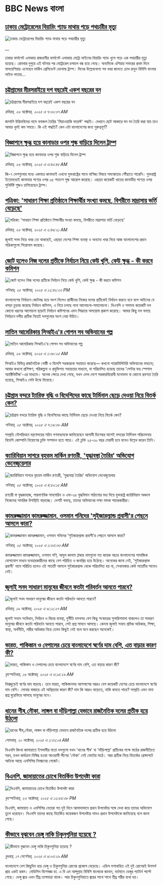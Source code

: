 # BBC News বাংলা## [ঢাকায় মেট্রোরেলের বিয়ারিং প্যাড মাথায় পড়ে পথচারীর মৃত্যু](https://www.bbc.co.uk/bengali/live/cgmxj39d7y8t?at_medium=RSS&at_campaign=rss?at_campaign=githubrss)![ঢাকায় মেট্রোরেলের বিয়ারিং প্যাড মাথায় পড়ে পথচারীর মৃত্যু](https://ichef.bbci.co.uk/ace/standard/240/cpsprodpb/92d5/live/3f899d40-b24b-11f0-b2a1-6f537f66f9aa.jpg)__ঢাকার ফার্মগেট এলাকায় রাজধানীর ফার্মগেট এলাকায় মেট্রো লাইনের বিয়ারিং প্যাড খুলে পড়ে এক পথচারীর মৃত্যু হয়েছে। রোববার দুপুরে এই ঘটনার পর মেট্রোরেল চলাচল বন্ধ হয়ে গেছে। অন্যদিকে এশিয়ায় সফরের প্রথম দিনে মালয়েশিয়ায় এসেছেন মার্কিন প্রেসিডেন্ট ডোনাল্ড ট্রাম্প। দিনের উল্লেখযোগ্য সব খবর জানতে চোখ রাখুন বিবিসি বাংলার লাইভ পাতায়...## [চট্টগ্রামের মীরসরাইয়ে দশ বছরেই একশ বছরের বন](https://www.bbc.com/bengali/articles/c5yl2kx030yo?at_medium=RSS&at_campaign=rss?at_campaign=githubrss)![চট্টগ্রামের মীরসরাইয়ে দশ বছরেই একশ বছরের বন](https://ichef.bbci.co.uk/ace/ws/240/cpsprodpb/f8fe/live/d67071b0-b1ac-11f0-9cab-2d0a3e089522.jpg)_রবিবার, ২৬ অক্টোবর, ২০২৫ এ ৭:৩০:৩৭ AM_জাপানি উদ্ভিদবিদের নামে বনাঞ্চল তৈরির 'মিয়াওয়াকি ফরেস্ট' পদ্ধতি। যেখানে ছোট আকারে ঘন বন তৈরি করা যায় তাও আবার খুবই কম সময়ে। কি এই পদ্ধতি? কেন এটা বাংলাদেশের জন্য গুরুত্বপূর্ণ?## [বিজ্ঞাপনে ক্ষুব্ধ হয়ে কানাডার ওপর শুল্ক বাড়িয়ে দিলেন ট্রাম্প](https://www.bbc.com/bengali/articles/cz0xd53275ro?at_medium=RSS&at_campaign=rss?at_campaign=githubrss)![বিজ্ঞাপনে ক্ষুব্ধ হয়ে কানাডার ওপর শুল্ক বাড়িয়ে দিলেন ট্রাম্প](https://ichef.bbci.co.uk/ace/ws/240/cpsprodpb/3bb0/live/f1d01d80-b219-11f0-ba75-093eca1ac29b.jpg)_রবিবার, ২৬ অক্টোবর, ২০২৫ এ ৩:৪০:৪৫ AM_জি-৭ দেশগুলোর মধ্যে একমাত্র কানাডাই এখনো যুক্তরাষ্ট্রের সাথে বাণিজ্য বিষয়ে সমঝোতায় পৌঁছাতে পারেনি। যুক্তরাষ্ট্র ইতোমধ্যেই কানাডার পণ্যের ওপর ৩৫ শতাংশ শুল্ক আরোপ করেছে। এছাড়া কয়েকটি খাতের কানাডীয় পণ্যের ওপর সুনির্দিষ্ট শুল্কও চাপিয়েছেন ট্রাম্প।## [পত্রিকা: 'সাধারণ শিক্ষা প্রতিষ্ঠানে শিক্ষার্থীর সংখ্যা কমছে, বিপরীতে মাদ্রাসায় ভর্তি বেড়েছে'](https://www.bbc.com/bengali/articles/c709nyxpzz5o?at_medium=RSS&at_campaign=rss?at_campaign=githubrss)![পত্রিকা: 'সাধারণ শিক্ষা প্রতিষ্ঠানে শিক্ষার্থীর সংখ্যা কমছে, বিপরীতে মাদ্রাসায় ভর্তি বেড়েছে'](https://ichef.bbci.co.uk/ace/ws/240/cpsprodpb/7c45/live/db901550-b20c-11f0-aa13-0b0479f6f42a.jpg)_রবিবার, ২৬ অক্টোবর, ২০২৫ এ ২:৪৬:২১ AM_জুলাই সনদ নিয়ে খবর তো থাকছেই, এছাড়া দেশের শিক্ষা ব্যবস্থা ও অন্যান্য খবর নিয়ে আজ বাংলাদেশের প্রধান পত্রিকাগুলো শিরোনাম করেছে।## [জোট হলেও নিজ দলের প্রতীকে নির্বাচন নিয়ে কেউ খুশি, কেউ ক্ষুব্ধ - কী করবে কমিশন ](https://www.bbc.com/bengali/articles/c8dr1e74nddo?at_medium=RSS&at_campaign=rss?at_campaign=githubrss)![জোট হলেও নিজ দলের প্রতীকে নির্বাচন নিয়ে কেউ খুশি, কেউ ক্ষুব্ধ - কী করবে কমিশন ](https://ichef.bbci.co.uk/ace/ws/240/cpsprodpb/c196/live/1e73d0d0-b197-11f0-ba75-093eca1ac29b.jpg)_শনিবার, ২৫ অক্টোবর, ২০২৫ এ ১২:৪২:২৩ PM_বাংলাদেশের নির্বাচনে জোটবদ্ধ হয়ে অংশ নিলেও প্রার্থীদের নিজের দলের প্রতীকেই নির্বাচন করতে হবে বলে আইনের যে খসড়া চূড়ান্ত করেছে নির্বাচন কমিশন, এ নিয়ে চলছে নানা আলোচনা-সমালোচনা।  বিএনপি ও সমমনা কয়েকটি দল কোনো ধরনের আলোচনা ছাড়াই নির্বাচন কমিশনের এমন সিদ্ধান্তে অসন্তোষ প্রকাশ করেছে। আবার কিছু দল বলছে নির্বাচনে দলীয় প্রতীক নিয়েই দলগুলোর অংশ নেয়া উচিত।## [লাতিন আমেরিকায় সিআইএ'র গোপন সব অভিযানের গল্প](https://www.bbc.com/bengali/articles/c7v877ygrnzo?at_medium=RSS&at_campaign=rss?at_campaign=githubrss)![লাতিন আমেরিকায় সিআইএ'র গোপন সব অভিযানের গল্প](https://ichef.bbci.co.uk/ace/ws/240/cpsprodpb/54ee/live/ad8ff840-b17c-11f0-aa13-0b0479f6f42a.jpg)_রবিবার, ২৬ অক্টোবর, ২০২৫ এ ১:৩৮:২৫ AM_সিআইএ বিভিন্ন রাজনৈতিক গোষ্ঠী ও বিদেশি সরকারকে সহায়তা করেছে— কখনো প্যারামিলিটারি অভিযানের মাধ্যমে; আবার কখনো প্রশিক্ষণ, পরিকল্পনা ও প্রযুক্তিগত সহায়তার মাধ্যমে, যা পরিচালিত হয়েছে তাদের 'সেন্টার ফর স্পেশাল অ্যাক্টিভিটিজ'-এর মাধ্যমে। অনেক ক্ষেত্রে দেখা গেছে, যখন এসব দেশে সরকারবিরোধী মনোভাব বা কোনো প্রবণতা তৈরি হয়েছে, সিআইএ সেটা উস্কে দিয়েছে।## [চট্টগ্রাম বন্দরে ট্যারিফ বৃদ্ধি ও বিদেশিদের কাছে টার্মিনাল ছেড়ে দেওয়া নিয়ে বিতর্ক কেন?](https://www.bbc.com/bengali/articles/ckgk23233q8o?at_medium=RSS&at_campaign=rss?at_campaign=githubrss)![চট্টগ্রাম বন্দরে ট্যারিফ বৃদ্ধি ও বিদেশিদের কাছে টার্মিনাল ছেড়ে দেওয়া নিয়ে বিতর্ক কেন?](https://ichef.bbci.co.uk/ace/ws/240/cpsprodpb/5ca0/live/f251b660-b165-11f0-aa13-0b0479f6f42a.jpg)_শনিবার, ২৫ অক্টোবর, ২০২৫ এ ৭:১৯:৩৮ AM_সম্প্রতি নৌপরিবহন মন্ত্রণালয়ের সচিব গণমাধ্যমকে জানিয়েছেন আগামী ডিসেম্বর মাসেই বন্দরের টার্মিনাল পরিচালনায় বিদেশি কোম্পানি নিয়োগের চুক্তি সম্পাদন হতে পারে। এই চুক্তি ২৫-৩০ বছর মেয়াদী হবে বলেও উল্লেখ করেন তিনি।## [ক্যারিবিয়ান সাগরে বৃহত্তম মার্কিন রণতরী, 'যুদ্ধাবস্থা তৈরির' অভিযোগ ভেনেজুয়েলার](https://www.bbc.com/bengali/articles/c3w9d1xzxvno?at_medium=RSS&at_campaign=rss?at_campaign=githubrss)![ক্যারিবিয়ান সাগরে বৃহত্তম মার্কিন রণতরী, 'যুদ্ধাবস্থা তৈরির' অভিযোগ ভেনেজুয়েলার](https://ichef.bbci.co.uk/ace/ws/240/cpsprodpb/b212/live/e45305d0-b158-11f0-bc32-199b2f6db2f3.jpg)_শনিবার, ২৫ অক্টোবর, ২০২৫ এ ৪:৫০:১৫ AM_রণতরী বা যুদ্ধজাহাজ, পারমাণবিক সাবমেরিন ও এফ-৩৫ যুদ্ধবিমান পাঠানোর মধ্য দিয়ে যুক্তরাষ্ট্র ক্যারিবিয়ান অঞ্চলে নিজেদের সামরিক উপস্থিতি বাড়াচ্ছে। দেশটি বলছে, তাদের অভিযানের লক্ষ্য মাদক পাচারকারীরা।## [কামরুজ্জামান কামরুজ্জামান, ওসমান গনিদের 'সুইজারল্যান্ড প্রবাসী'র পেছনে আসলে কারা?](https://www.bbc.com/bengali/articles/crmxj19wvwno?at_medium=RSS&at_campaign=rss?at_campaign=githubrss)![কামরুজ্জামান কামরুজ্জামান, ওসমান গনিদের 'সুইজারল্যান্ড প্রবাসী'র পেছনে আসলে কারা?](https://ichef.bbci.co.uk/ace/ws/240/cpsprodpb/9267/live/98131630-af44-11f0-aa13-0b0479f6f42a.jpg)_শনিবার, ২৫ অক্টোবর, ২০২৫ এ ১:৩৩:৩৩ AM_কামরুজ্জামান কামরুজ্জামান, ওসমান গণি, আবুল কালাম প্লাম্বার নামগুলো গত কয়েক বছরে বাংলাদেশের সামাজিক যোগাযোগ মাধ্যম ব্যবহারকারীদের কাছে বেশ পরিচিত ও জনপ্রিয় হয়ে উঠেছে। অনেকের জানা নেই, 'সুইজারল্যান্ড প্রবাসী' নামে পরিচিত হলেও এই পাতাটি আসলে সুইজারল্যান্ড থেকে পরিচালিত হয় না, সেখানকার কেউ পাতাটির সাথেও নেই।## [জুলাই সনদ সাধারণ মানুষের জীবনে কতটা পরিবর্তন আনতে পারবে?](https://www.bbc.com/bengali/articles/c751w4k6q12o?at_medium=RSS&at_campaign=rss?at_campaign=githubrss)![জুলাই সনদ সাধারণ মানুষের জীবনে কতটা পরিবর্তন আনতে পারবে?](https://ichef.bbci.co.uk/ace/ws/240/cpsprodpb/fe81/live/806715a0-ac3c-11f0-aa13-0b0479f6f42a.jpg)_রবিবার, ১৯ অক্টোবর, ২০২৫ এ ৬:১২:২৭ AM_জুলাই সনদে সংবিধান, নির্বাচন ও বিচার ব্যবস্থা, দুর্নীতি দমনসহ বেশ কিছু সংস্কারের সুপারিশমালা থাকলেও তা সাধারণ মানুষের জীবনে কতটা পরিবর্তন আনতে পারবে, সেই প্রশ্ন সামনে আসছে। কেননা জুলাই সনদে শ্রমিক অধিকার, শিক্ষা, স্বাস্থ্য, অর্থনীতি, নারীর অধিকার নিয়ে তেমন কিছুই নেই বলে মনে করছেন অনেকেই।## [ভারত, পাকিস্তান ও নেপালের চেয়ে বাংলাদেশে স্বর্ণের দাম বেশি, এত বাড়ার কারণ কী?](https://www.bbc.com/bengali/articles/c231kzd1xk3o?at_medium=RSS&at_campaign=rss?at_campaign=githubrss)![ভারত, পাকিস্তান ও নেপালের চেয়ে বাংলাদেশে স্বর্ণের দাম বেশি, এত বাড়ার কারণ কী?](https://ichef.bbci.co.uk/ace/ws/240/cpsprodpb/0255/live/eef19d40-a9d7-11f0-b142-c350b61cfbce.jpg)_বৃহস্পতিবার, ১৬ অক্টোবর, ২০২৫ এ ৩:১৫:২৯ AM_বিশ্বজুড়েই স্বর্ণের দাম বাড়ছে। তবে ভারত, পাকিস্তানসহ আশপাশের আরও বেশ কয়েকটি দেশের চেয়ে বাংলাদেশে স্বর্ণের দাম বেশি। সোনার বাজারে এই অস্থিরতার কারণ কী? দাম কি আরও বাড়েতে, নাকি কমতে পারে? সম্প্রতি এমন নানা প্রশ্ন ঘুরেফিরে আসছে মানুষের মনে।## [ধানের শীষ,নৌকা, লাঙ্গল বা দাঁড়িপাল্লা যেভাবে রাজনৈতিক দলের প্রতীক হয়ে উঠলো](https://www.bbc.com/bengali/articles/czdr1gn0redo?at_medium=RSS&at_campaign=rss?at_campaign=githubrss)![ধানের শীষ,নৌকা, লাঙ্গল বা দাঁড়িপাল্লা যেভাবে রাজনৈতিক দলের প্রতীক হয়ে উঠলো](https://ichef.bbci.co.uk/ace/ws/240/cpsprodpb/b002/live/90668e20-a9aa-11f0-928c-71dbb8619e94.jpg)_সোমবার, ২০ অক্টোবর, ২০২৫ এ ১:৩২:০৪ AM_বিএনপি কিংবা জামায়াতে ইসলামীর মতো দলগুলো যখন 'ধানের শীষ' বা 'দাঁড়িপাল্লা' প্রতীকের  পক্ষে মাঠের রাজনীতিতে সরব, তখন কার্যক্রম নিষিদ্ধ হওয়া আওয়ামী লীগের 'নৌকা' নেই ভোটের মাঠে। আর প্রতীক নিয়ে বিতর্কের প্রেক্ষাপটে আটকে আছে এনসিপির নিবন্ধনের গেজেট।## [বিএনপি, জামায়াতের চোখে বিতর্কিত উপদেষ্টা কারা](https://www.bbc.com/bengali/articles/c2emwre0rgwo?at_medium=RSS&at_campaign=rss?at_campaign=githubrss)![বিএনপি, জামায়াতের চোখে বিতর্কিত উপদেষ্টা কারা](https://ichef.bbci.co.uk/ace/ws/240/cpsprodpb/028c/live/7f2b96d0-b00a-11f0-b2a1-6f537f66f9aa.jpg)_বৃহস্পতিবার, ২৩ অক্টোবর, ২০২৫ এ ১২:৫৫:৩৮ PM_বিএনপি, জামায়াত ও এনসিপির নেতারা গত দুই দিনে আলাদাভাবে প্রধান উপদেষ্টার সঙ্গে দেখা করে তাদের অভিযোগ তুলে ধরেছেন। বিএনপি তাদের কাছে বিতর্কিত কয়েকজন উপদেষ্টার নামও প্রধান উপদেষ্টাকে জানিয়েছে বলে জানা গেছে।## [কীভাবে বুঝবেন ডেঙ্গু নাকি চিকুনগুনিয়া হয়েছে ?](https://www.bbc.com/bengali/articles/cwynvwgxv77o?at_medium=RSS&at_campaign=rss?at_campaign=githubrss)![কীভাবে বুঝবেন ডেঙ্গু নাকি চিকুনগুনিয়া হয়েছে ?](https://ichef.bbci.co.uk/ace/ws/240/cpsprodpb/1351/live/7e4cce80-938d-11f0-9cf6-cbf3e73ce2b9.jpg)_বুধবার, ১৭ সেপ্টেম্বর, ২০২৫ এ ৬:০৩:২৯ AM_বাংলাদেশে বেশ কিছুদিন ধরে ডেঙ্গু ও চিকুনগুনিয়া রোগের প্রকোপ বেড়েছে। এডিস মশাবাহিত এই দুই রোগেরই উপসর্গ প্রায় একই রকম। মেডিসিন বিশেষজ্ঞ ডা. এ বি এম আব্দুল্লাহ বিবিসি বাংলাকে জানান, বর্তমানে ডেঙ্গুর প্যাটার্ন পাল্টে গেছে। ডেঙ্গু জ্বরে এখন তীব্র তাপমাত্রা থাকে। আর চিকুনগুনিয়াতে জ্বরের সাথে সাথে তীব্র শরীর ব্যথা হয়।